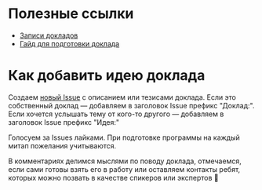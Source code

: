 # Полезные ссылки

- [Записи докладов](https://github.com/UralJS/talks/blob/master/archive.md)
- [Гайд для подготовки доклада](https://github.com/UralJS/talks/blob/master/speaker.md)

# Как добавить идею доклада

Создаем [новый Issue](https://github.com/UralJS/talks/issues/new) с описанием или тезисами доклада. Если это собственный доклад — добавляем в заголовок Issue префикс "Доклад:". Если хочется услышать тему от кого-то другого — добавляем в заголовок Issue префикс "Идея:"

Голосуем за Issues лайками. При подготовке программы на каждый митап пожелания учитываются.

В комментариях делимся мыслями по поводу доклада, отмечаемся, если сами готовы взять его в работу или оставляем контакты ребят, которых можно позвать в качестве спикеров или экспертов 🙂
